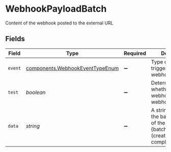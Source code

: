 # WebhookPayloadBatch

Content of the webhook posted to the external URL


## Fields

| Field                                                                                                 | Type                                                                                                  | Required                                                                                              | Description                                                                                           |
| ----------------------------------------------------------------------------------------------------- | ----------------------------------------------------------------------------------------------------- | ----------------------------------------------------------------------------------------------------- | ----------------------------------------------------------------------------------------------------- |
| `event`                                                                                               | [components.WebhookEventTypeEnum](../../models/components/webhookeventtypeenum.md)                    | :heavy_minus_sign:                                                                                    | Type of event that triggered the webhook.                                                             |
| `test`                                                                                                | *boolean*                                                                                             | :heavy_minus_sign:                                                                                    | Determines whether the webhook is a test webhook or not.                                              |
| `data`                                                                                                | *string*                                                                                              | :heavy_minus_sign:                                                                                    | A string containing the batch object ID, of the form 'batch {batchId} (created\|processing complete)'. |